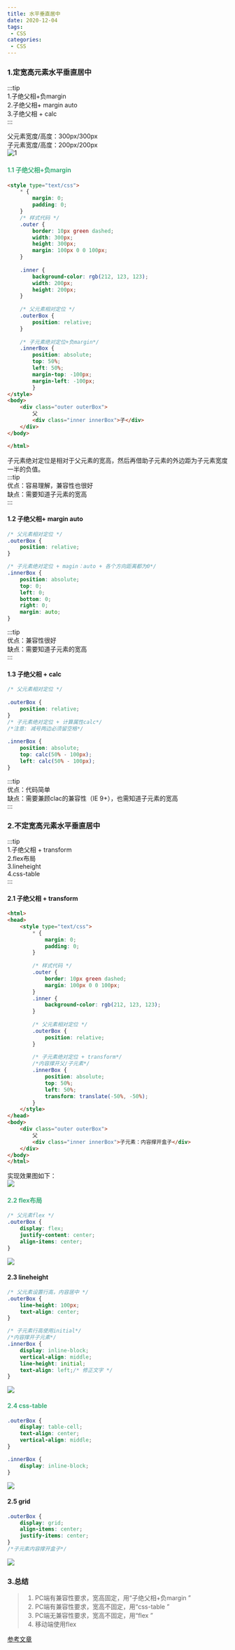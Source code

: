 ```yaml
---
title: 水平垂直居中
date: 2020-12-04
tags:
 - CSS
categories: 
 - CSS
---
```


### 1.定宽高元素水平垂直居中
:::tip   
1.子绝父相+负margin     
2.子绝父相+ margin auto      
3.子绝父相 + calc    
:::  

父元素宽度/高度：300px/300px     
子元素宽度/高度：200px/200px     
![1](https://gitee.com/zhaoshier/blogimage/raw/master/images/20201104center-1.png)
#### <font color=#3eaf7c> 1.1 子绝父相+负margin</font>
```html
<style type="text/css">
    * {
        margin: 0;
        padding: 0;
    }
    /* 样式代码 */
    .outer {
        border: 10px green dashed;
        width: 300px;
        height: 300px;
        margin: 100px 0 0 100px;
    }
        
    .inner {
        background-color: rgb(212, 123, 123);
        width: 200px;
        height: 200px;
    }
        
    /* 父元素相对定位 */
    .outerBox {
        position: relative;
    }
        
    /* 子元素绝对定位+负margin*/
    .innerBox {
        position: absolute;
        top: 50%;
        left: 50%;
        margin-top: -100px;
        margin-left: -100px;
        }
</style>
<body>
    <div class="outer outerBox">
        父
        <div class="inner innerBox">子</div>
    </div>
</body>

</html>
```
子元素绝对定位是相对于父元素的宽高，然后再借助子元素的外边距为子元素宽度一半的负值。       
:::tip  
优点：容易理解，兼容性也很好   
缺点：需要知道子元素的宽高    
:::
#### 1.2 子绝父相+ margin auto
```css
/* 父元素相对定位 */
.outerBox {
    position: relative;
}

/* 子元素绝对定位 + magin：auto + 各个方向距离都为0*/
.innerBox {
    position: absolute;
    top: 0;
    left: 0;
    bottom: 0;
    right: 0;
    margin: auto;
}
```
:::tip  
优点：兼容性很好   
缺点：需要知道子元素的宽高    
:::
#### 1.3 子绝父相 + calc
```css
/* 父元素相对定位 */
        
.outerBox {
    position: relative;
}
/* 子元素绝对定位 + 计算属性calc*/
/*注意: 减号两边必须留空格*/
        
.innerBox {
    position: absolute;
    top: calc(50% - 100px);
    left: calc(50% - 100px);
}
```
:::tip  
优点：代码简单   
缺点：需要兼顾clac的兼容性（IE 9+），也需知道子元素的宽高    
:::
### 2.不定宽高元素水平垂直居中
:::tip   
1.子绝父相 + transform   
2.flex布局     
3.lineheight  
4.css-table    
:::
#### 2.1 子绝父相 + transform
```html
<html>
<head>
    <style type="text/css">
        * {
            margin: 0;
            padding: 0;
        }
        
        /* 样式代码 */
        .outer {
            border: 10px green dashed;
            margin: 100px 0 0 100px;
        }
        .inner {
            background-color: rgb(212, 123, 123);
        }
        
        /* 父元素相对定位 */
        .outerBox {
            position: relative;
        }
        
        /* 子元素绝对定位 + transform*/
        /*内容撑开父/子元素*/
        .innerBox {
            position: absolute;
            top: 50%;
            left: 50%;
            transform: translate(-50%, -50%);
        }
    </style>
</head>
<body>
    <div class="outer outerBox">
        父
        <div class="inner innerBox">子元素：内容撑开盒子</div>
    </div>
</body>
</html>
```

实现效果图如下：      
![](https://gitee.com/zhaoshier/blogimage/raw/master/images/20201204221230.png)

#### <font color=#3eaf7c> 2.2 flex布局 </font>
```css
/* 父元素flex */
.outerBox {
    display: flex;
    justify-content: center;
    align-items: center;
}
```

![](https://gitee.com/zhaoshier/blogimage/raw/master/images/20201204221329.png)

#### 2.3 lineheight 
```css
/* 父元素设置行高，内容居中 */
.outerBox {
    line-height: 100px;
    text-align: center;
}

/* 子元素行高使用initial*/
/*内容撑开子元素*/
.innerBox {
    display: inline-block;
    vertical-align: middle;
    line-height: initial;
    text-align: left;/* 修正文字 */
}
```
![](https://gitee.com/zhaoshier/blogimage/raw/master/images/20201204221559.png)

#### <font color=#3eaf7c> 2.4 css-table </font>
```css
.outerBox {
    display: table-cell;
    text-align: center;
    vertical-align: middle;
}

.innerBox {
    display: inline-block;
}
```
![](https://gitee.com/zhaoshier/blogimage/raw/master/images/20201204222518.png)
#### 2.5 grid 
```css
.outerBox {
    display: grid;
    align-items: center;
    justify-items: center;
}
/*子元素内容撑开盒子*/
```
![](https://gitee.com/zhaoshier/blogimage/raw/master/images/20201204223403.png)


### 3.总结    

> 1. PC端有兼容性要求，宽高固定，用“子绝父相+负margin ”  
> 1. PC端有兼容性要求，宽高不固定，用“css-table ”  
> 1. PC端无兼容性要求，宽高不固定，用“flex ”  
> 1. 移动端使用flex

[参考文章](https://www.jianshu.com/p/907f99004c3e)